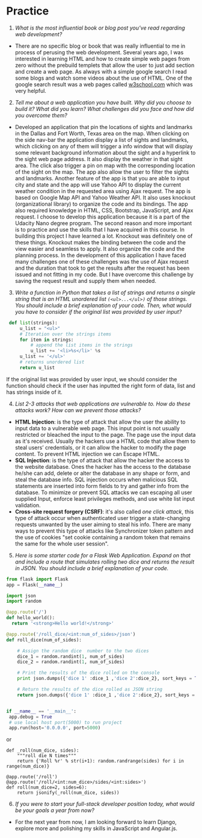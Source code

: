 # Practice


1.	*What is the most influential book or blog post you’ve read regarding web development?*
- There are no specific blog or book that was really influential to me in process of perusing the web development. Several years ago, I was interested in learning HTML and how to create simple web pages from zero without the prebuild templets that allow the user to just add section and create a web page. As always with a simple google search I read some blogs and watch some videos about the use of HTML. One of the google search result was a web pages called [w3school.com](https://www.w3schools.com/) which was very helpful.      


2.	*Tell me about a web application you have built. Why did you choose to build it? What did you learn? What challenges did you face and how did you overcome them?*

- Developed an application that pin the locations of sights and landmarks in the Dallas and Fort Worth, Texas area on the map. When clicking on the side nav-bar the application display a list of sights and landmarks, which clicking on any of them will trigger a info window that will display some relevant background information about the sight and a hyperlink to the sight web page address. It also display the weather in that sight area. The click also trigger a pin on map with the corresponding location of the sight on the map.  The app also allow the user to filter the sights and landmarks. Another feature of the app is that you are able to input city and state and the app will use Yahoo API to display the current weather condition in the requested area using Ajax request. The app is based on Google Map API and Yahoo Weather API. It also uses knockout (organizational library) to organize the code and its bindings. The app also required knowledge in HTML, CSS, Bootstrap, JavaScript, and Ajax request.
 I choose to develop this application because it is a part of the Udacity Nano degree program. The second reason and more important is to practice and use the skills that I have acquired in this course. In building this project I have learned a lot. Knockout was definitely one of these things. Knockout makes the binding between the code and the view easier and seamless to apply. It also organize the code and the planning process. In the development of this application I have faced many challenges one of these challenges was the use of Ajax request and the duration that took to get the results after the request has been issued and not fitting in my code. But I have overcome this challenge by saving the request result and supply them when needed.              



3.	*Write a function in Python that takes a list of strings and returns a single string that is an HTML unordered list `(<ul>...</ul>)` of those strings. You should include a brief explanation of your code. Then, what would you have to consider if the original list was provided by user input?*
```python 
 def list(strings):
     u_list = "<ul>"
     # Iteration over the strings items
     for item in strings:
         # append the list items in the strings
         u_list += '<li>%s</li>' %s
     u_list += '</ul>'
     # returns unordered list
     return u_list
```
If the original list was provided by user input, we should consider the function should check if the user has inputted the right form of data, list and has strings inside of it.



4.	*List 2-3 attacks that web applications are vulnerable to. How do these attacks work? How can we prevent those attacks?*
- **HTML Injection**: is the type of attack that allow the user the ability to input data to a vulnerable web page. This input point is not usually restricted or bleached the input to the page. The page use the input data as it's received. Usually the hackers use a HTML code that allow them to steal users’ credentials, or it can allow the hacker to modify the page content. To prevent HTML injection we can Escape HTML. 
- **SQL Injection**: is the type of attack that allow the hacker the access to the website database. Ones the hacker has the access to the database he/she can add, delete or alter the database in any shape or form, and steal the database info. SQL injection occurs when malicious SQL statements are inserted into form fields to try and gather info from the database. To minimize or prevent SQL attacks we can escaping all user supplied Input, enforce least privileges methods, and use white list input validation.   
- **Cross-site request forgery (CSRF)**: it's also called *one click attack*, this type of attack occur when authenticated user trigger a state-changing requests unwanted by the user aiming to steal his info. There are many ways to prevent this type of attacks like  Synchronizer token pattern and the use of cookies "set cookie containing a random token that remains the same for the whole user session". 


5.	*Here is some starter code for a Flask Web Application. Expand on that and include a route that simulates rolling two dice and returns the result in JSON. You should include a brief explanation of your code.*

```python
from flask import Flask
app = Flask(__name__)

import json
import random

@app.route('/')
def hello_world():
  return '<strong>Hello world!</strong>'

@app.route('/roll_dice/<int:num_of_sides>/json')
def roll_dice(num_of_sides):

    # Assign the random dice  number to the two dices
    dice_1 = random.randint(1, num_of_sides)
    dice_2 = random.randint(1, num_of_sides)

    # Print the results of the dice rolled on the console
    print json.dumps({'dice 1' :dice_1 ,'dice 2':dice_2}, sort_keys = True)

    # Return the results of the dice rolled as JSON string
    return json.dumps({'dice 1' :dice_1 ,'dice 2':dice_2}, sort_keys = True)


if __name__ == '__main__':
 app.debug = True
 # use local host port(5000) to run project
 app.run(host='0.0.0.0', port=5000)   
```


or 
```
def _roll(num_dice, sides):
    """roll die N times"""
    return {'Roll %r' % str(i+1): random.randrange(sides) for i in range(num_dice)}

@app.route('/roll')
@app.route('/roll/<int:num_dice>/sides/<int:sides>')
def roll(num_dice=2, sides=6):
    return jsonify(_roll(num_dice, sides))
```


6.	*If you were to start your full-stack developer position today, what would be your goals a year from now?*
- For the next year from now, I am looking forward to learn Django, explore more and polishing my skills in JavaScript  and Angular.js.

